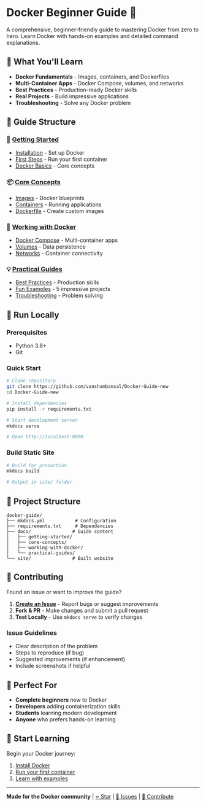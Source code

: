 # Docker Beginner Guide 🐳

A comprehensive, beginner-friendly guide to mastering Docker from zero to hero. Learn Docker with hands-on examples and detailed command explanations.

## 🌟 What You'll Learn

- **Docker Fundamentals** - Images, containers, and Dockerfiles
- **Multi-Container Apps** - Docker Compose, volumes, and networks  
- **Best Practices** - Production-ready Docker skills
- **Real Projects** - Build impressive applications
- **Troubleshooting** - Solve any Docker problem

## 📖 Guide Structure

### 🚀 [Getting Started](docs/getting-started/index.md)
- [Installation](docs/getting-started/installation.md) - Set up Docker
- [First Steps](docs/getting-started/first-steps.md) - Run your first container
- [Docker Basics](docs/getting-started/basics.md) - Core concepts

### 📦 [Core Concepts](docs/core-concepts/index.md)  
- [Images](docs/core-concepts/images.md) - Docker blueprints
- [Containers](docs/core-concepts/containers.md) - Running applications
- [Dockerfile](docs/core-concepts/dockerfile.md) - Create custom images

### 🔧 [Working with Docker](docs/working-with-docker/index.md)
- [Docker Compose](docs/working-with-docker/compose.md) - Multi-container apps
- [Volumes](docs/working-with-docker/volumes.md) - Data persistence
- [Networks](docs/working-with-docker/networks.md) - Container connectivity

### 💡 [Practical Guides](docs/practical-guides/index.md)
- [Best Practices](docs/practical-guides/best-practices.md) - Production skills
- [Fun Examples](docs/practical-guides/fun-examples.md) - 5 impressive projects
- [Troubleshooting](docs/practical-guides/troubleshooting.md) - Problem solving

## 🚀 Run Locally

### Prerequisites
- Python 3.8+
- Git

### Quick Start

```bash
# Clone repository
git clone https://github.com/vanshambansal/Docker-Guide-new
cd Docker-Guide-new

# Install dependencies
pip install -r requirements.txt

# Start development server
mkdocs serve

# Open http://localhost:8000
```

### Build Static Site

```bash
# Build for production
mkdocs build

# Output in site/ folder
```

## 📁 Project Structure

```
docker-guide/
├── mkdocs.yml           # Configuration
├── requirements.txt     # Dependencies
├── docs/               # Guide content
│   ├── getting-started/
│   ├── core-concepts/
│   ├── working-with-docker/
│   └── practical-guides/
└── site/               # Built website
```

## 🤝 Contributing

Found an issue or want to improve the guide?

1. **[Create an Issue](https://github.com/vanshambansal/Docker-Guide-new)** - Report bugs or suggest improvements
2. **Fork & PR** - Make changes and submit a pull request
3. **Test Locally** - Use `mkdocs serve` to verify changes

### Issue Guidelines
- Clear description of the problem
- Steps to reproduce (if bug)
- Suggested improvements (if enhancement)
- Include screenshots if helpful

## 🎯 Perfect For

- **Complete beginners** new to Docker
- **Developers** adding containerization skills
- **Students** learning modern development
- **Anyone** who prefers hands-on learning

## 🚀 Start Learning

Begin your Docker journey:
1. [Install Docker](docs/getting-started/installation.md)
2. [Run your first container](docs/getting-started/first-steps.md)
3. [Learn with examples](docs/practical-guides/fun-examples.md)

---

**Made for the Docker community** | [⭐ Star](https://github.com/vanshambansal/Docker-Guide-new) | [🐛 Issues](https://github.com/vanshambansal/Docker-Guide-new/issues) | [🤝 Contribute](#contributing)